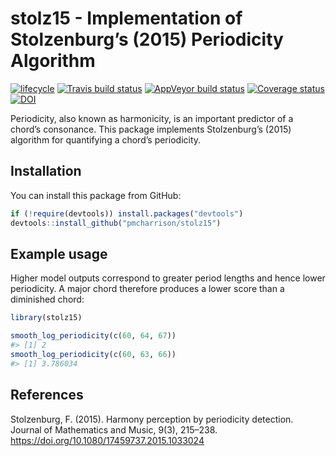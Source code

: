 
<!-- README.md is generated from README.Rmd. Please edit that file -->

# stolz15 - Implementation of Stolzenburg’s (2015) Periodicity Algorithm

[![lifecycle](https://img.shields.io/badge/lifecycle-maturing-blue.svg)](https://www.tidyverse.org/lifecycle/#maturing)
[![Travis build
status](https://travis-ci.org/pmcharrison/stolz15.svg?branch=master)](https://travis-ci.org/pmcharrison/stolz15)
[![AppVeyor build
status](https://ci.appveyor.com/api/projects/status/github/pmcharrison/stolz15?branch=master&svg=true)](https://ci.appveyor.com/project/pmcharrison/stolz15)
[![Coverage
status](https://coveralls.io/repos/github/pmcharrison/stolz15/badge.svg)](https://coveralls.io/r/pmcharrison/stolz15?branch=master)
[![DOI](https://zenodo.org/badge/DOI/10.5281/zenodo.2545762.svg)](https://doi.org/10.5281/zenodo.2545762)

Periodicity, also known as harmonicity, is an important predictor of a
chord’s consonance. This package implements Stolzenburg’s (2015)
algorithm for quantifying a chord’s periodicity.

## Installation

You can install this package from GitHub:

``` r
if (!require(devtools)) install.packages("devtools")
devtools::install_github("pmcharrison/stolz15")
```

## Example usage

Higher model outputs correspond to greater period lengths and hence
lower periodicity. A major chord therefore produces a lower score than a
diminished chord:

``` r
library(stolz15)

smooth_log_periodicity(c(60, 64, 67))
#> [1] 2
smooth_log_periodicity(c(60, 63, 66))
#> [1] 3.786034
```

## References

Stolzenburg, F. (2015). Harmony perception by periodicity detection.
Journal of Mathematics and Music, 9(3), 215–238.
<https://doi.org/10.1080/17459737.2015.1033024>
